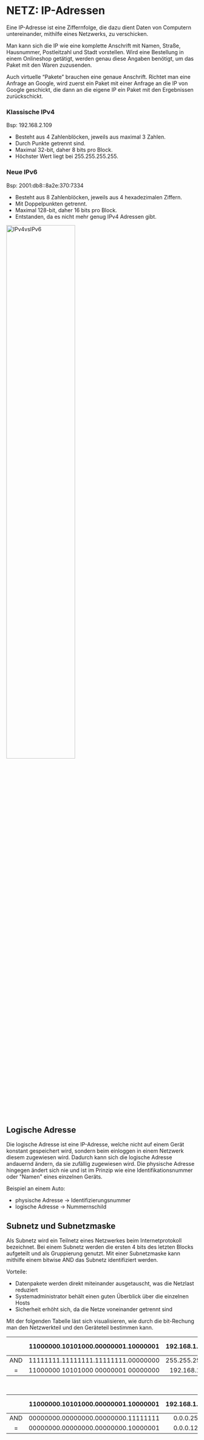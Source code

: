 # NETZ: IP-Adressen

Eine IP-Adresse ist eine Ziffernfolge, die dazu dient Daten von Computern untereinander, mithilfe eines Netzwerks, zu verschicken.

Man kann sich die IP wie eine komplette Anschrift mit Namen, Straße, Hausnummer, Postleitzahl und Stadt vorstellen. Wird eine Bestellung in einem Onlineshop getätigt, werden genau diese Angaben benötigt, um das Paket mit den Waren zuzusenden.

Auch virtuelle “Pakete” brauchen eine genaue Anschrift. Richtet man eine Anfrage an Google, wird zuerst ein Paket mit einer Anfrage an die IP von Google geschickt,
die dann an die eigene IP ein Paket mit den Ergebnissen zurückschickt.

### Klassische IPv4
Bsp: 192.168.2.109

- Besteht aus 4 Zahlenblöcken, jeweils aus maximal 3 Zahlen.
- Durch Punkte getrennt sind.
- Maximal 32-bit, daher 8 bits pro Block.
- Höchster Wert liegt bei 255.255.255.255.

### Neue IPv6
Bsp: 2001:db8::8a2e:370:7334

- Besteht aus 8 Zahlenblöcken, jeweils aus 4 hexadezimalen Ziffern.
- Mit Doppelpunkten getrennt.
- Maximal 128-bit, daher 16 bits pro Block.
- Entstanden, da es nicht mehr genug IPv4 Adressen gibt.

<img src="https://www.ionos.de/digitalguide/fileadmin/DigitalGuide/Screenshots_2018/aufbau-von-ipv4-und-ipv6-adressen.png" alt="IPv4vsIPv6" width="60%" />

## Logische Adresse

Die logische Adresse ist eine IP-Adresse, welche nicht auf einem Gerät konstant gespeichert wird, sondern beim einloggen in einem Netzwerk diesem zugewiesen wird.
Dadurch kann sich die logische Adresse andauernd ändern, da sie zufällig zugewiesen wird. Die physische Adresse hingegen ändert sich nie und ist im Prinzip
wie eine Identifikationsnummer oder "Namen" eines einzelnen Geräts.

Beispiel an einem Auto: 

- physische Adresse → Identifizierungsnummer
- logische Adresse → Nummernschild

## Subnetz und Subnetzmaske

Als Subnetz wird ein Teilnetz eines Netzwerkes beim Internetprotokoll bezeichnet.
Bei einem Subnetz werden die ersten 4 bits des letzten Blocks aufgeteilt und als Gruppierung genutzt.
Mit einer Subnetzmaske kann mithilfe einem bitwise AND das Subnetz identifiziert werden.

Vorteile:
 
- Datenpakete werden direkt miteinander ausgetauscht, was die Netzlast reduziert
- Systemadministrator behält einen guten Überblick über die einzelnen Hosts
- Sicherheit erhöht sich, da die Netze voneinander getrennt sind

Mit der folgenden Tabelle läst sich visualisieren, wie durch die bit-Rechung man den Netzwerkteil und den Geräteteil bestimmen kann.

|     | 11000000.10101000.00000001.10000001 | 192.168.1.129 | IPv4-Adresse |
|:---:|:-----------------------------------:|:-------------:|:------------:|
| AND | 11111111.11111111.11111111.00000000 | 255.255.255.0 | Netzmaske    |
| =   | 11000000 10101000 00000001 00000000 | 192.168.1.0   | Netzwerkteil |

<br/>

|     | 11000000.10101000.00000001.10000001 | 192.168.1.129 | IPv4-Adresse |
|:---:|:-----------------------------------:|:-------------:|:------------:|
| AND | 00000000.00000000.00000000.11111111 | 0.0.0.255     | Netzmaske    |
| =   | 00000000.00000000.00000000.10000001 | 0.0.0.129     | Geräteteil   |
